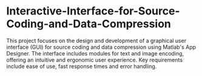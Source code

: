 # Interactive-Interface-for-Source-Coding-and-Data-Compression
This project focuses on the design and development of a graphical user interface (GUI) for source coding and data compression using Matlab's App Designer. The interface includes modules for text and image encoding, offering an intuitive and ergonomic user experience. Key requirements include ease of use, fast response times and error handling.
